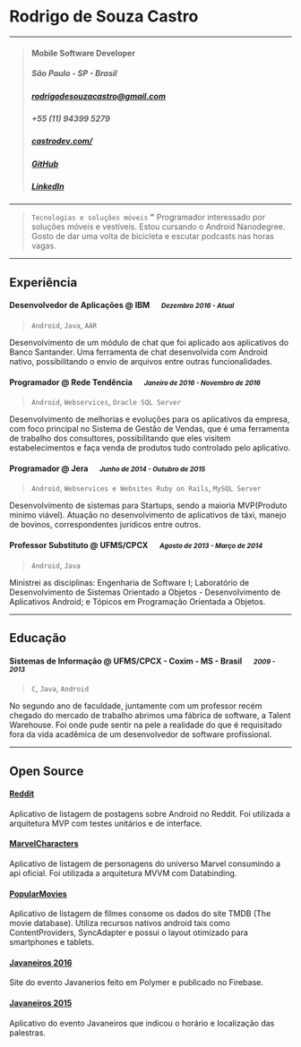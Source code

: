 # Rodrigo de Souza Castro

---

> #### Mobile Software Developer
> #####  São Paulo - SP - Brasil 
> ##### rodrigodesouzacastro@gmail.com
> ##### +55 (11) 94399 5279
> ##### [castrodev.com/][homepage] 
> ##### [GitHub][github]
> ##### [LinkedIn][linkedin]

---

> `Tecnologias e soluções móveis`
> **"** Programador interessado por soluções móveis e vestíveis. Estou cursando o Android Nanodegree. Gosto de dar uma volta de bicicleta e escutar podcasts nas horas vagas.

---
## Experiência
#### Desenvolvedor de Aplicações @ IBM &emsp; <small>*Dezembro 2016 - Atual*</small>
>`Android`, `Java`, `AAR`

Desenvolvimento de um módulo de chat que foi aplicado aos aplicativos do Banco Santander. Uma ferramenta de chat desenvolvida com Android nativo, possibilitando o envio de arquivos entre outras funcionalidades.

#### Programador @ Rede Tendência &emsp; <small>*Janeiro de 2016 - Novembro de 2016*</small>
>`Android`, `Webservices`, `Oracle SQL Server`

Desenvolvimento de melhorias e evoluções para os aplicativos da empresa, com foco principal no Sistema de Gestão de Vendas, que é uma ferramenta de trabalho dos consultores, possibilitando que eles visitem estabelecimentos e faça venda de produtos tudo controlado pelo aplicativo.

#### Programador @ Jera &emsp; <small>*Junho de 2014 - Outubro de 2015*</small>
>`Android`, `Webservices e Websites Ruby on Rails`, `MySQL Server`

Desenvolvimento de sistemas para Startups, sendo a maioria MVP(Produto minimo viável). Atuação no desenvolvimento de aplicativos de táxi, manejo de bovinos, correspondentes jurídicos entre outros.

#### Professor Substituto @ UFMS/CPCX &emsp; <small>*Agosto de 2013 - Março de 2014*</small>
>`Android`, `Java`

Ministrei as disciplinas: Engenharia de Software I; Laboratório de Desenvolvimento de Sistemas Orientado a Objetos - Desenvolvimento de Aplicativos Android; e Tópicos em Programação Orientada a Objetos.

---
## Educação
#### Sistemas de Informação @ UFMS/CPCX - Coxim - MS - Brasil &emsp; <small>*2009 - 2013*</small>
>`C`, `Java`, `Android`

No segundo ano de faculdade, juntamente com um professor recém chegado do mercado de trabalho abrimos uma fábrica de software, a Talent Warehouse. Foi onde pude sentir na pele a realidade do que é requisitado fora da vida acadêmica de um desenvolvedor de software profissional.

---
## Open Source

#### [Reddit](https://github.com/castrors/reddit)
Aplicativo de listagem de postagens sobre Android no Reddit. Foi utilizada a arquitetura MVP com testes unitários e de interface.

#### [MarvelCharacters](https://github.com/castrors/MarvelCharacters)
Aplicativo de listagem de personagens do universo Marvel consumindo a api oficial. Foi utilizada a arquitetura MVVM com Databinding.

#### [PopularMovies](https://github.com/castrors/PopularMovies)
Aplicativo de listagem de filmes consome os dados do site TMDB (The movie database). Utiliza recursos nativos android tais como ContentProviders, SyncAdapter e possui o layout otimizado para smartphones e tablets.

#### [Javaneiros 2016](https://github.com/castrors/javaneiros-site-16)
Site do evento Javanerios feito em Polymer e publicado no Firebase.

#### [Javaneiros 2015](https://github.com/castrors/Javaneiros2015)
Aplicativo do evento Javaneiros que indicou o horário e localização das palestras.

[homepage]: http://castrodev.com/
[github]: https://github.com/castrors
[linkedin]: https://br.linkedin.com/in/castrodev

